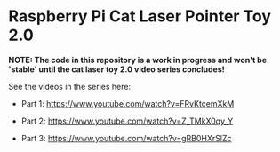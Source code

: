# Raspberry Pi Cat Laser Pointer Toy 2.0

**NOTE: The code in this repository is a work in progress and won't be 'stable'
until the cat laser toy 2.0 video series concludes!**

See the videos in the series here:

-   Part 1: https://www.youtube.com/watch?v=FRvKtcemXkM

-   Part 2: https://www.youtube.com/watch?v=Z_TMkX0qy_Y

-   Part 3: https://www.youtube.com/watch?v=gRB0HXrSlZc
